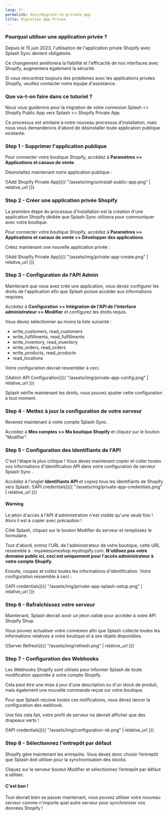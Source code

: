 ```yaml
---
lang: fr
permalink: docs/migrate-to-private-app
title: Migration App Privée
---
```


### Pourquoi utiliser une application privée ?

Depuis le 15 juin 2023, l'utilisation de l'application privée Shopify avec Splash Sync devient obligatoire.

Ce changement améliorera la fiabilité et l'efficacité de nos interfaces avec Shopify, augmentera également la sécurité.

Si vous rencontrez toujours des problèmes avec les applications privées Shopify, veuillez contacter notre équipe d'assistance.

### Que va-t-on faire dans ce tutoriel ?

Nous vous guiderons pour la migration de votre connexion Splash <> Shopify Public App vers Splash <> Shopify Private App.

Ce processus est similaire à notre nouveau processus d'installation, mais nous vous demanderons d'abord de désinstaller toute application publique existante.

### Step 1 - Supprimer l'application publique

Pour connecter votre boutique Shopify, accédez à **Paramètres >> Applications et canaux de vente**.

Désinstallez maintenant notre application publique :

![Add Shopify Private App]({{ "/assets/img/uninstall-public-app.png" | relative_url }})

### Step 2 - Créer une application privée Shopify

La première étape du processus d'installation est la création d'une application Shopify dédiée que Splash Sync utilisera pour communiquer avec votre boutique.

Pour connecter votre boutique Shopify, accédez à **Paramètres >> Applications et canaux de vente >> Développer des applications**.

Créez maintenant une nouvelle application privée :

![Add Shopify Private App]({{ "/assets/img/private-app-create.png" | relative_url }})

### Step 3 - Configuration de l'API Admin

Maintenant que vous avez créé une application, vous devez configurer les droits de l'application afin que Splash puisse accéder aux informations requises.

Accédez à **Configuration >> Intégration de l'API de l'interface administrateur >> Modifier** et configurez les droits requis.

Vous devez sélectionner au moins la liste suivante :
- write_customers, read_customers
- write_fulfillments, read_fulfillments
- write_inventory, read_inventory
- write_orders, read_orders
- write_products, read_products
- read_locations

Votre configuration devrait ressembler à ceci.

![Admin API Configuration]({{ "/assets/img/private-app-config.png" | relative_url }})

<div class="callout-block callout-info py-3">
    <div class="icon-holder" style="top: 0px;">
        <i class="fas fa-exclamation-circle text-white"></i>
    </div>
    <div class="content">
        <p>Splash vérifie maintenant les droits, vous pouvez ajuster cette configuration à tout moment.</p>
    </div>
</div>

### Step 4 - Mettez à jour la configuration de votre serveur

Revenez maintenant à votre compte Splash Sync.

Accédez à **Mes comptes >> Ma boutique Shopify** et cliquez sur le bouton "Modifier".

### Step 5 - Configuration des Identifiants de l'API

C'est l'étape la plus critique ! Vous devez maintenant copier et coller toutes vos informations d'identification API dans votre configuration de serveur Splash Sync .

Accédez à l'onglet **Identifiants API** et copiez tous les identifiants de Shopify vers Splash.
![API credentials]({{ "/assets/img/private-app-credentials.png" | relative_url }})

<div class="callout-block callout-warning">
    <div class="icon-holder">
        <i class="fas fa-exclamation-circle"></i>
    </div>
    <div class="content">
        <h4 class="callout-title">Warning</h4>
        <p>Le jeton d'accès à l'API d'administration n'est visible qu'une seule fois ! Alors il est à copier avec précaution !</p>
    </div>
</div>

Côté Splash, cliquez sur le bouton Modifier du serveur <i class="far fa-edit"></i> et remplissez le formulaire.

Tout d'abord, entrez l'URL de l'administrateur de votre boutique, cette URL ressemble à : myawesomeshop.myshopify.com.
**N'utilisez pas votre domaine public ici, ceci est uniquement pour l'accès administrateur à votre compte Shopify.**

Ensuite, coupez et collez toutes les informations d'identification. Votre configuration ressemble à ceci :

![API credentials]({{ "/assets/img/private-app-splash-setup.png" | relative_url }})

### Step 6 - Rafraîchissez votre serveur

Maintenant, Splash devrait avoir un jeton valide pour accéder à votre API Shopify Shop.

Vous pouvez actualiser votre connexion afin que Splash collecte toutes les informations relatives à votre boutique et à ses objets disponibles.

![Server Refresh]({{ "/assets/img/refresh.png" | relative_url }})

### Step 7 - Configuration des Webhooks

Les Webhooks Shopify sont utilisés pour informer Splash de toute modification apportée à votre compte Shopify.

Cela peut être une mise à jour d'une description ou d'un stock de produit, mais également une nouvelle commande reçue sur votre boutique.

Pour que Splash reçoive toutes ces notifications, vous devez lancer la configuration des webhook.

Une fois cela fait, votre profil de serveur ne devrait afficher que des drapeaux verts !

![API credentials]({{ "/assets/img/configuration-ok.png" | relative_url }})

### Step 8 - Sélectionnez l'entrepôt par défaut

Shopify gère maintenant les entrepôts. Vous devez donc choisir l’entrepôt que Splash doit utiliser pour la synchronisation des stocks.

Cliquez sur le serveur <i class="far fa-edit"></i> bouton Modifier et sélectionnez l’entrepôt par défaut à utiliser.

<div class="callout-block callout-success">
    <div class="icon-holder">
        <i class="fas fa-check-double"></i>
    </div>
    <div class="content">
        <h4 class="callout-title">C'est bon !</h4>
        <p>Tout devrait bien se passer maintenant, vous pouvez utiliser votre nouveau serveur 
            comme n'importe quel autre serveur pour synchroniser vos données Shopify !
        </p>
    </div>
</div>
